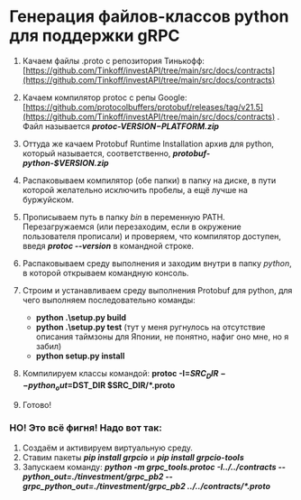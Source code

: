 Генерация файлов-классов python для поддержки gRPC
==================================================

1. Качаем файлы .proto с репозитория
   Тинькофф: [https://github.com/Tinkoff/investAPI/tree/main/src/docs/contracts](https://github.com/Tinkoff/investAPI/tree/main/src/docs/contracts)
2. Качаем компилятор protoc с репы
   Google: [https://github.com/protocolbuffers/protobuf/releases/tag/v21.5](https://github.com/Tinkoff/investAPI/tree/main/src/docs/contracts)
   . Файл называется **_protoc-$VERSION-$PLATFORM.zip_**
3. Оттуда же качаем Protobuf Runtime Installation архив для python, который
   называется, соответственно, **_protobuf-python-$VERSION.zip_**
4. Распаковываем компилятор (обе папки) в папку на диске, в пути которой
   желательно исключить пробелы, а ещё лучше на буржуйском.
5. Прописываем путь в папку _bin_ в переменную PATH. Перезагружаемся (или
   перезаходим, если в окружение пользователя прописали) и проверяем, что
   компилятор доступен, введя **_protoc --version_** в командной строке.
6. Распаковываем среду выполнения и заходим внутри в папку _python_, в которой
   открываем командную консоль.
7. Строим и устанавливаем среду выполнения Protobuf для python, для чего
   выполняем последовательно команды:
    * **python .\setup.py build**
    * **python .\setup.py test** (тут у меня ругнулось на отсутствие описания
      таймзоны для Японии, не понятно, нафиг оно мне, но я забил)
    * **python setup.py install**

8. Компилируем классы командой: **protoc -I=$SRC_DIR --python_out=$DST_DIR
   $SRC_DIR/*.proto**
9. Готово!

### НО! Это всё фигня! Надо вот так:

1. Создаём и активируем виртуальную среду.
2. Ставим пакеты **_pip install grpcio_** и **_pip install grpcio-tools_**
3. Запускаем команду: **_python -m grpc_tools.protoc -I../../contracts
   --python_out=./tinvestment/grpc_pb2 --grpc_python_out=./tinvestment/grpc_pb2
   ../../contracts/*.proto_**
